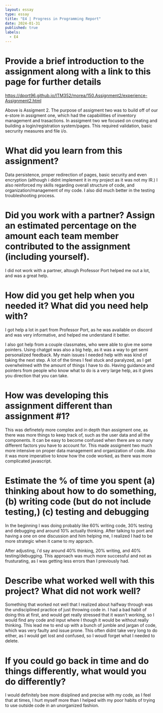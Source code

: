 ```yaml
---
layout: essay
type: essay
title: "E4 | Progress in Programming Report"
date: 2024-01-31
published: true
labels:
  - E4
---
```

#  Provide a brief introduction to the assignment along with a link to this page for further details
https://dport96.github.io/ITM352/morea/150.Assignment2/experience-Assignment2.html

Above is Assigment 2. The purpose of assigment two was to build off of our e-store in assigment one, which had the capabiilities of inventory management and trasactions. In assigment two we focused on creating and building a login/registration system/pages. This required validation, basic secrurity measures and file i/o.

# What did you learn from this assignment?
Data persistence, proper redirection of pages, basic security and even encryption (although i didnt implement it in my project as it was not my IR.)
I also reinforced my skills regarding overall structure of code, and organization/management of my code. I also did much better in the testing troubleshooting process.
# Did you work with a partner? Assign an estimated percentage on the amount each team member contributed to the assignment (including yourself).
I did not work with a partner, altough Professor Port helped me out a lot, and was a great help.
 # How did you get help when you needed it? What did you need help with?
I got help a lot in part from Professor Port, as he was available on discord and was very informative, and helped me understand it better.

I also got help from a couple classmates, who were able to give me some pointers. 
Using chatgpt was also a big help, as it was a way to get semi personalized feedback.
My main issues I needed help with was kind of taking the next step. A lot of the times I feel stuck and paralyzed, as I get overwhelmed with the amount of things I have to do. Having guidance and pointers from people who know what to do is a very large help, as it gives you direction that you can take.

 # How was developing this assignment different than assignment #1?
This was definetely more complex and in depth than assigment one, as there was more things to keep track of, such as the user data and all the components. It can be easy to become confused when there are so many different factors you have to account for. This made assigment two much more intensive on proper data management and organization of code. Also it was more imperative to know how the code worked, as there was more complicated javascript.

# Estimate the % of time you spent (a) thinking about how to do something, (b) writing code (but do not include testing,) (c) testing and debugging
In the beginning I was doing probably like 60% writing code, 30% testing and debugging and around 10% actually thinking. After talking to port and having a one on one discussion and him helping me, I realized I had to be more strategic when it came to my apprach.

After adjusting, i'd say around 40% thinking, 20% writing, and 40% testing/debugging. This approach was much more successful and not as frusturating, as I was getting less errors than I previously had.

# Describe what worked well with this project? What did not work well?
Something that worked not well that I realized about halfway through was the undisciplined practice of just throwing code in. I had a bad habit of doing this at first, and would get really stressed that it wasn't working, so I would find any code and input where I though it would be without really thinking. This lead me to end up with a bunch of jumble and jargan of code, which was very faulty and issue prone. This often didnt take very long to do either, as I would get lost and confused, so I woudl forget what I needed to delete.

# If you could go back in time and do things differently, what would you do differently?
I would definitely bee more disiplined and precise with my code, as I feel that at times, I hurt myself more than I helped with my poor habits of trying to use outside code in an unorganized fashion.